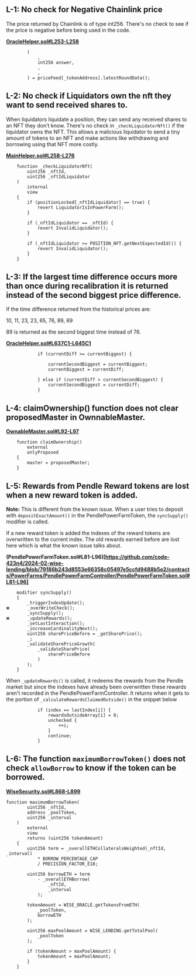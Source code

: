 ## L-1: No check for Negative Chainlink price
The price returned by Chainlink is of type int256. There's no check to see if the price is negative before being used in the code.

**[OracleHelper.sol#L253-L258](https://github.com/code-423n4/2024-02-wise-lending/blob/79186b243d8553e66358c05497e5ccfd9488b5e2/contracts/WiseOracleHub/OracleHelper.sol#L253-L258)**
```solidity
        (
            ,
            int256 answer,
            ,
            ,
        ) = priceFeed[_tokenAddress].latestRoundData();
```

## L-2: No check if Liquidators own the nft they want to send received shares to.
When liquidators liquidate a position, they can send any received shares to an NFT they don't know. There's no check in `_checkLiquidatorNft()` if the liquidator owns the NFT. This allows a malicious liquidator to send a tiny amount of tokens to an NFT and make actions like withdrawing and borrowing using that NFT more costly.

**[MainHelper.sol#L258-L276](https://github.com/code-423n4/2024-02-wise-lending/blob/79186b243d8553e66358c05497e5ccfd9488b5e2/contracts/MainHelper.sol#L258-L276)**
```solidity
    function _checkLiquidatorNft(
        uint256 _nftId,
        uint256 _nftIdLiquidator
    )
        internal
        view
    {
        if (positionLocked[_nftIdLiquidator] == true) {
            revert LiquidatorIsInPowerFarm();
        }

        if (_nftIdLiquidator == _nftId) {
            revert InvalidLiquidator();
        }

        if (_nftIdLiquidator >= POSITION_NFT.getNextExpectedId()) {
            revert InvalidLiquidator();
        }
    }
```

## L-3: If the largest time difference occurs more than once during recalibration it is returned instead of the second biggest price difference.
If the time difference returned from the historical prices are: 

10, 11, 23, 23, 65, 76, 89, 89

89 is returned as the second biggest time instead of 76.

**[OracleHelper.sol#L637C1-L645C1](https://github.com/code-423n4/2024-02-wise-lending/blob/79186b243d8553e66358c05497e5ccfd9488b5e2/contracts/WiseOracleHub/OracleHelper.sol#L637C1-L645C1)**
```solidity
            if (currentDiff >= currentBiggest) {

                currentSecondBiggest = currentBiggest;
                currentBiggest = currentDiff;

            } else if (currentDiff > currentSecondBiggest) {
                currentSecondBiggest = currentDiff;
            }

```

## L-4:  claimOwnership() function does not clear proposedMaster in OwnnableMaster.

**[OwnableMaster.sol#L92-L97](https://github.com/code-423n4/2024-02-wise-lending/blob/79186b243d8553e66358c05497e5ccfd9488b5e2/contracts/OwnableMaster.sol#L92-L97)**
```solidity
    function claimOwnership()
        external
        onlyProposed
    {
        master = proposedMaster;
    }
```

## L-5: Rewards from Pendle Reward tokens are lost when a new reward token is added.
**Note:** This is different from the known issue.
When a user tries to deposit with `depositExactAmount()` in the PendlePowerFarmToken, the `syncSupply()` modifier is called.

If a new reward token is added the indexes of the reward tokens are overwritten to the current index. The old rewards earned before are lost here which is what the known issue talks about.


**(PendlePowerFarmToken.sol#L81-L96)[https://github.com/code-423n4/2024-02-wise-lending/blob/79186b243d8553e66358c05497e5ccfd9488b5e2/contracts/PowerFarms/PendlePowerFarmController/PendlePowerFarmToken.sol#L81-L96]**
```solidity
    modifier syncSupply()
    {
        _triggerIndexUpdate();
❌       _overWriteCheck();
        _syncSupply();
❌       _updateRewards();
        _setLastInteraction();
        _increaseCardinalityNext();
        uint256 sharePriceBefore = _getSharePrice();
        _;
        _validateSharePriceGrowth(
            _validateSharePrice(
                sharePriceBefore
            )
        );
    }
```

When `_updateRewards()` is called, it redeems the rewards from the Pendle market but since the indexes have already been overwritten these rewards aren't recorded in the PendlePowerFarmController. It returns when it gets to the portion of `_calculateRewardsClaimedOutside()` in the snippet below

**[]()**
```
            if (index == lastIndex[i]) {
                rewardsOutsideArray[i] = 0;
                unchecked {
                    ++i;
                }
                continue;
            }
```

## L-6: The function `maximumBorrowToken()` does not check `allowBorrow` to know if the token can be borrowed.

**[WiseSecurity.sol#L868-L899](https://github.com/code-423n4/2024-02-wise-lending/blob/79186b243d8553e66358c05497e5ccfd9488b5e2/contracts/WiseSecurity/WiseSecurity.sol#L868-L899)**
```solidity
function maximumBorrowToken(
        uint256 _nftId,
        address _poolToken,
        uint256 _interval
    )
        external
        view
        returns (uint256 tokenAmount)
    {
        uint256 term = _overallETHCollateralsWeighted(_nftId, _interval)
            * BORROW_PERCENTAGE_CAP
            / PRECISION_FACTOR_E18;

        uint256 borrowETH = term
            - _overallETHBorrow(
                _nftId,
                _interval
            );

        tokenAmount = WISE_ORACLE.getTokensFromETH(
            _poolToken,
            borrowETH
        );

        uint256 maxPoolAmount = WISE_LENDING.getTotalPool(
            _poolToken
        );

        if (tokenAmount > maxPoolAmount) {
            tokenAmount = maxPoolAmount;
        }
    }
```